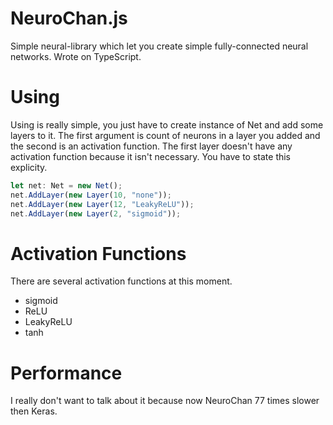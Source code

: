 # NeuroChan.js
Simple neural-library which let you create simple fully-connected neural networks. Wrote on TypeScript.

# Using
Using is really simple, you just have to create instance of Net and add some layers to it. The first argument is count of neurons in a layer you added and the second is an activation function. The first layer doesn't have any activation function because it isn't necessary. You have to state this explicity.



```ts
let net: Net = new Net();
net.AddLayer(new Layer(10, "none"));
net.AddLayer(new Layer(12, "LeakyReLU"));
net.AddLayer(new Layer(2, "sigmoid"));
```

# Activation Functions
There are several activation functions at this moment.
* sigmoid
* ReLU
* LeakyReLU
* tanh

# Performance
I really don't want to talk about it because now NeuroChan 77 times slower then Keras.
